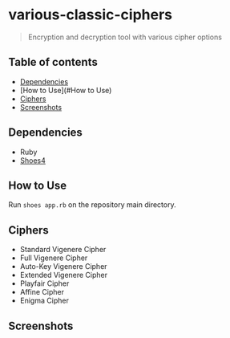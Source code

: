 # various-classic-ciphers
> Encryption and decryption tool with various cipher options

## Table of contents
* [Dependencies](#dependencies)
* [How to Use](#How to Use)
* [Ciphers](#Ciphers)
* [Screenshots](#Screenshots)

## Dependencies
* Ruby
* [Shoes4](https://github.com/shoes/shoes4)

## How to Use
Run <code>shoes app.rb</code> on the repository main directory.

## Ciphers
* Standard Vigenere Cipher
* Full Vigenere Cipher
* Auto-Key Vigenere Cipher
* Extended Vigenere Cipher
* Playfair Cipher
* Affine Cipher
* Enigma Cipher

## Screenshots
